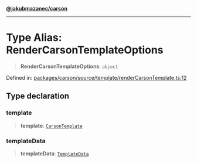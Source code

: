 [**@jakubmazanec/carson**](../README.md)

---

# Type Alias: RenderCarsonTemplateOptions

> **RenderCarsonTemplateOptions**: `object`

Defined in:
[packages/carson/source/template/renderCarsonTemplate.ts:12](https://github.com/jakubmazanec/tools/blob/76a9140b954a789a6120dd2126b179ec0180d7e9/packages/carson/source/template/renderCarsonTemplate.ts#L12)

## Type declaration

### template

> **template**: [`CarsonTemplate`](CarsonTemplate.md)

### templateData

> **templateData**: [`TemplateData`](TemplateData.md)
